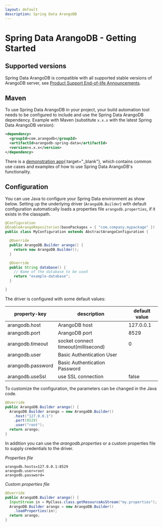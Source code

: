 ```yaml
---
layout: default
description: Spring Data ArangoDB
---
```


# Spring Data ArangoDB - Getting Started

## Supported versions

Spring Data ArangoDB is compatible with all supported stable versions of ArangoDB server, see 
[Product Support End-of-life Announcements](https://www.arangodb.com/eol-notice).

## Maven

To use Spring Data ArangoDB in your project, your build automation tool needs to
be configured to include and use the Spring Data ArangoDB dependency.
Example with Maven (substitute `x.x.x` with the latest Spring Data ArangoDB version):

```xml
<dependency>
  <groupId>com.arangodb</groupId>
  <artifactId>arangodb-spring-data</artifactId>
  <version>x.x.x</version>
</dependency>
```

There is a [demonstration app](https://github.com/arangodb/spring-data-demo){:target="_blank"}, which contains common use cases and examples of how to use Spring Data ArangoDB's functionality.

## Configuration

You can use Java to configure your Spring Data environment as show below. Setting up the underlying driver (`ArangoDB.Builder`) with default configuration automatically loads a properties file `arangodb.properties`, if it exists in the classpath.

```java
@Configuration
@EnableArangoRepositories(basePackages = { "com.company.mypackage" })
public class MyConfiguration extends AbstractArangoConfiguration {

  @Override
  public ArangoDB.Builder arango() {
    return new ArangoDB.Builder();
  }

  @Override
  public String database() {
    // Name of the database to be used
    return "example-database";
  }

}
```

The driver is configured with some default values:

| property-key      | description                         | default value |
| ----------------- | ----------------------------------- | ------------- |
| arangodb.host     | ArangoDB host                       | 127.0.0.1     |
| arangodb.port     | ArangoDB port                       | 8529          |
| arangodb.timeout  | socket connect timeout(millisecond) | 0             |
| arangodb.user     | Basic Authentication User           |
| arangodb.password | Basic Authentication Password       |
| arangodb.useSsl   | use SSL connection                  | false         |

To customize the configuration, the parameters can be changed in the Java code.

```java
@Override
public ArangoDB.Builder arango() {
  ArangoDB.Builder arango = new ArangoDB.Builder()
    .host("127.0.0.1")
    .port(8529)
    .user("root");
  return arango;
}
```

In addition you can use the _arangodb.properties_ or a custom properties file to supply credentials to the driver.

_Properties file_

```
arangodb.hosts=127.0.0.1:8529
arangodb.user=root
arangodb.password=
```

_Custom properties file_

```java
@Override
public ArangoDB.Builder arango() {
  InputStream in = MyClass.class.getResourceAsStream("my.properties");
  ArangoDB.Builder arango = new ArangoDB.Builder()
    .loadProperties(in);
  return arango;
}
```
